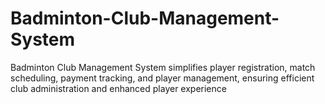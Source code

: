# Badminton-Club-Management-System
Badminton Club Management System simplifies player registration, match scheduling, payment tracking, and player management, ensuring efficient club administration and enhanced player experience
